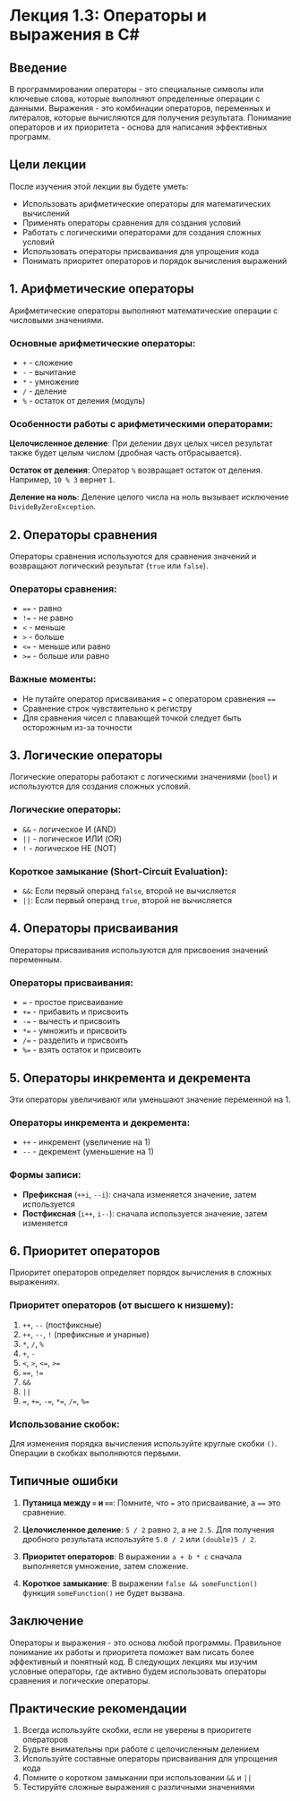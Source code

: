 # Лекция 1.3: Операторы и выражения в C#

## Введение

В программировании операторы - это специальные символы или ключевые слова, которые выполняют определенные операции с данными. Выражения - это комбинации операторов, переменных и литералов, которые вычисляются для получения результата. Понимание операторов и их приоритета - основа для написания эффективных программ.

## Цели лекции

После изучения этой лекции вы будете уметь:
- Использовать арифметические операторы для математических вычислений
- Применять операторы сравнения для создания условий
- Работать с логическими операторами для создания сложных условий
- Использовать операторы присваивания для упрощения кода
- Понимать приоритет операторов и порядок вычисления выражений

## 1. Арифметические операторы

Арифметические операторы выполняют математические операции с числовыми значениями.

### Основные арифметические операторы:
- `+` - сложение
- `-` - вычитание 
- `*` - умножение
- `/` - деление
- `%` - остаток от деления (модуль)

### Особенности работы с арифметическими операторами:

**Целочисленное деление**: При делении двух целых чисел результат также будет целым числом (дробная часть отбрасывается).

**Остаток от деления**: Оператор `%` возвращает остаток от деления. Например, `10 % 3` вернет `1`.

**Деление на ноль**: Деление целого числа на ноль вызывает исключение `DivideByZeroException`.

## 2. Операторы сравнения

Операторы сравнения используются для сравнения значений и возвращают логический результат (`true` или `false`).

### Операторы сравнения:
- `==` - равно
- `!=` - не равно
- `<` - меньше
- `>` - больше
- `<=` - меньше или равно
- `>=` - больше или равно

### Важные моменты:
- Не путайте оператор присваивания `=` с оператором сравнения `==`
- Сравнение строк чувствительно к регистру
- Для сравнения чисел с плавающей точкой следует быть осторожным из-за точности

## 3. Логические операторы

Логические операторы работают с логическими значениями (`bool`) и используются для создания сложных условий.

### Логические операторы:
- `&&` - логическое И (AND)
- `||` - логическое ИЛИ (OR) 
- `!` - логическое НЕ (NOT)

### Короткое замыкание (Short-Circuit Evaluation):
- `&&`: Если первый операнд `false`, второй не вычисляется
- `||`: Если первый операнд `true`, второй не вычисляется

## 4. Операторы присваивания

Операторы присваивания используются для присвоения значений переменным.

### Операторы присваивания:
- `=` - простое присваивание
- `+=` - прибавить и присвоить
- `-=` - вычесть и присвоить
- `*=` - умножить и присвоить
- `/=` - разделить и присвоить
- `%=` - взять остаток и присвоить

## 5. Операторы инкремента и декремента

Эти операторы увеличивают или уменьшают значение переменной на 1.

### Операторы инкремента и декремента:
- `++` - инкремент (увеличение на 1)
- `--` - декремент (уменьшение на 1)

### Формы записи:
- **Префиксная** (`++i`, `--i`): сначала изменяется значение, затем используется
- **Постфиксная** (`i++`, `i--`): сначала используется значение, затем изменяется

## 6. Приоритет операторов

Приоритет операторов определяет порядок вычисления в сложных выражениях.

### Приоритет операторов (от высшего к низшему):
1. `++`, `--` (постфиксные)
2. `++`, `--`, `!` (префиксные и унарные)
3. `*`, `/`, `%`
4. `+`, `-`
5. `<`, `>`, `<=`, `>=`
6. `==`, `!=`
7. `&&`
8. `||`
9. `=`, `+=`, `-=`, `*=`, `/=`, `%=`

### Использование скобок:
Для изменения порядка вычисления используйте круглые скобки `()`. Операции в скобках выполняются первыми.

## Типичные ошибки

1. **Путаница между `=` и `==`**: Помните, что `=` это присваивание, а `==` это сравнение.

2. **Целочисленное деление**: `5 / 2` равно `2`, а не `2.5`. Для получения дробного результата используйте `5.0 / 2` или `(double)5 / 2`.

3. **Приоритет операторов**: В выражении `a + b * c` сначала выполняется умножение, затем сложение.

4. **Короткое замыкание**: В выражении `false && someFunction()` функция `someFunction()` не будет вызвана.

## Заключение

Операторы и выражения - это основа любой программы. Правильное понимание их работы и приоритета поможет вам писать более эффективный и понятный код. В следующих лекциях мы изучим условные операторы, где активно будем использовать операторы сравнения и логические операторы.

## Практические рекомендации

1. Всегда используйте скобки, если не уверены в приоритете операторов
2. Будьте внимательны при работе с целочисленным делением
3. Используйте составные операторы присваивания для упрощения кода
4. Помните о коротком замыкании при использовании `&&` и `||`
5. Тестируйте сложные выражения с различными значениями